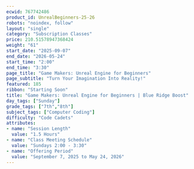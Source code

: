 ```yaml
---
ecwid: 767742486
product_id: UnrealBeginners-25-26
robots: "noindex, follow"
layout: "single"
category: "Subscription Classes"
price: 210.51578947368424
weight: "61"
start_date: "2025-09-07"
end_date: "2026-05-24"
start_time: "2:00"
end_time: "3:30"
page_title: "Game Makers: Unreal Engine for Beginners"
page_subtitle: "Turn Your Imagination Into Reality!"
featured: 185
ribbon: "Starting Soon"
title: "Game Makers: Unreal Engine for Beginners | Blue Ridge Boost"
day_tags: ["Sunday"]
grade_tags: ["7th","8th"]
subject_tags: ["Computer Coding"]
difficulty: "Code Cadets"
attributes:
- name: "Session Length"
  value: "1.5 Hours"
- name: "Class Meeting Schedule"
  value: "Sundays 2:00 - 3:30"
- name: "Offering Period"
  value: "September 7, 2025 to May 24, 2026"
---
```

